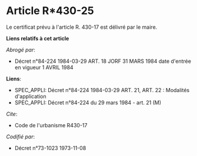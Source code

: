 # Article R*430-25

Le certificat prévu à l'article R. 430-17 est délivré par le maire.

**Liens relatifs à cet article**

_Abrogé par_:

  - Décret n°84-224 1984-03-29 ART. 18 JORF 31 MARS 1984 date d'entrée en vigueur 1 AVRIL 1984

**Liens**:

  - SPEC_APPLI: Décret n°84-224 1984-03-29 ART. 21, ART. 22 : Modalités d'application
  - SPEC_APPLI: Décret n°84-224 du 29 mars 1984 - art. 21 (M)

_Cite_:

  - Code de l'urbanisme R430-17

_Codifié par_:

  - Décret n°73-1023 1973-11-08
